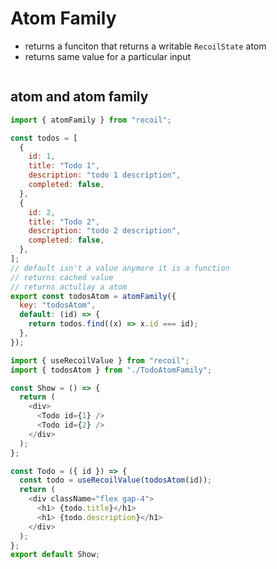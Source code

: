 # Atom Family

- returns a funciton that returns a writable `RecoilState` atom
- returns same value for a particular input

```js

```

## atom and atom family

```js
import { atomFamily } from "recoil";

const todos = [
  {
    id: 1,
    title: "Todo 1",
    description: "todo 1 description",
    completed: false,
  },
  {
    id: 2,
    title: "Todo 2",
    description: "todo 2 description",
    completed: false,
  },
];
// default isn't a value anymore it is a function
// returns cached value
// returns actullay a atom
export const todosAtom = atomFamily({
  key: "todosAtom",
  default: (id) => {
    return todos.find((x) => x.id === id);
  },
});
```

```js
import { useRecoilValue } from "recoil";
import { todosAtom } from "./TodoAtomFamily";

const Show = () => {
  return (
    <div>
      <Todo id={1} />
      <Todo id={2} />
    </div>
  );
};

const Todo = ({ id }) => {
  const todo = useRecoilValue(todosAtom(id));
  return (
    <div className="flex gap-4">
      <h1> {todo.title}</h1>
      <h1> {todo.description}</h1>
    </div>
  );
};
export default Show;
```
